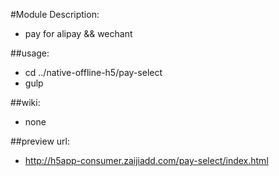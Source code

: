 #Module Description:
+ pay for alipay &amp;&amp; wechant

##usage:
+ cd ../native-offline-h5/pay-select
+ gulp

##wiki:
+ none

##preview url:
+ http://h5app-consumer.zaijiadd.com/pay-select/index.html

